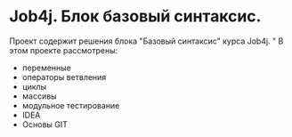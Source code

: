 # Job4j. Блок базовый синтаксис.
Проект содержит решения блока "Базовый синтаксис" курса Job4j. "
В этом проекте рассмотрены: 
- переменные
- операторы ветвления
- циклы
- массивы
- модульное тестирование
- IDEA
- Основы GIT
